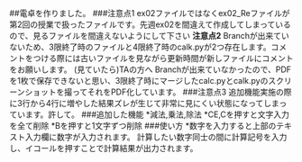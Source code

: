##電卓を作りました。
###注意点1
ex02ファイルではなくex02_Reファイルが第2回の授業で扱ったファイルです。先週ex02を間違えて作成してしまっているので、見るファイルを間違えないようにして下さい
**注意点2**
Branchが出来ていないため、3限終了時のファイルと4限終了時のcalk.pyが2つ存在します。コメントをつける際には古いファイルを見ながら更新時間が新しファイルにコメントをお願いします。
(見ていたら)TAの方へ
Branchが出来ていなかったので、PDFを1枚で保存できないと思い、3限終了時にマージしたcalc.pyとcalk.pyのスクリーンショットを撮ってそれをPDF化しています。
###注意点3
追加機能実施の際に3行から4行に増やした結果ズレが生じて非常に見にくい状態になってしまっています。許して。
###追加した機能
*減法,乗法,除法
*CE,Cを押すと文字入力を全て削除
*Bを押すと1文字ずつ削除
###使い方
*数字を入力すると上部のテキスト入力欄に数字が入力されます。
計算したい数字同士の間に計算記号を入力し、イコールを押すことで計算結果が出力されます。